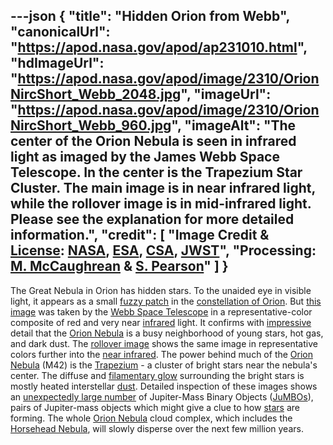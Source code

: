 ---json
{
  "title": "Hidden Orion from Webb",
  "canonicalUrl": "https://apod.nasa.gov/apod/ap231010.html",
  "hdImageUrl": "https://apod.nasa.gov/apod/image/2310/OrionNircShort_Webb_2048.jpg",
  "imageUrl": "https://apod.nasa.gov/apod/image/2310/OrionNircShort_Webb_960.jpg",
  "imageAlt": "The center of the Orion Nebula is seen in infrared light as imaged by the James Webb Space Telescope. In the center is the Trapezium Star Cluster. The main image is in near infrared light, while the rollover image is in mid-infrared light. Please see the explanation for more detailed information.",
  "credit": [
    "Image Credit & [License](https://creativecommons.org/licenses/by-sa/3.0/igo/deed.en): [NASA](https://www.nasa.gov/), [ESA](https://www.esa.int/), [CSA](https://www.asc-csa.gc.ca/eng/), [JWST](https://webb.nasa.gov/)",
    "Processing: [M. McCaughrean](https://newton.ex.ac.uk/staff/MJM/) & [S. Pearson](https://www.cosmos.esa.int/web/space-science-faculty/opportunities/research-fellowships/new-rf-2022)"
  ]
}
---

The Great Nebula in Orion has hidden stars. To the unaided eye in visible light, it appears as a small [fuzzy patch](https://apod.nasa.gov/apod/ap030207.html) in the [constellation of Orion](https://apod.nasa.gov/apod/ap190821.html). But [this image](https://www.esa.int/ESA_Multimedia/Images/2023/09/Orion_Nebula_in_NIRCam_short-wavelength_channel) was taken by the [Webb Space Telescope](https://science.nasa.gov/mission/webb/about-overview/) in a representative-color composite of red and very near [infrared](https://science.nasa.gov/ems/07_infraredwaves/) light. It confirms with [impressive](https://upload.wikimedia.org/wikipedia/commons/7/79/Surprised_orange_cat.jpg) detail that the [Orion Nebula](https://en.wikipedia.org/wiki/Orion_Nebula) is a busy neighborhood of young stars, hot gas, and dark dust. The [rollover image](https://www.esa.int/ESA_Multimedia/Images/2023/09/Orion_Nebula_in_NIRCam_long-wavelength_channel) shows the same image in representative colors further into the [near infrared](https://webb.nasa.gov/content/observatory/instruments/nircam.html). The power behind much of the [Orion Nebula](https://apod.nasa.gov/apod/ap210629.html) (M42) is the [Trapezium](https://en.wikipedia.org/wiki/Trapezium_Cluster) - a cluster of bright stars near the nebula's center. The diffuse and [filamentary glow](https://apod.nasa.gov/apod/ap190303.html) surrounding the bright stars is mostly heated interstellar [dust](https://apod.nasa.gov/apod/ap990509.html). Detailed inspection of these images shows an [unexpectedly large number](https://ui.adsabs.harvard.edu/abs/2023arXiv231001231P/abstract) of Jupiter-Mass Binary Objects ([JuMBOs](https://en.wikipedia.org/wiki/Rogue_planet#Jupiter-Mass_Binary_Objects)), pairs of Jupiter-mass objects which might give a clue to how [stars](https://science.nasa.gov/astrophysics/focus-areas/how-do-stars-form-and-evolve/) are forming. The whole [Orion Nebula](https://apod.nasa.gov/apod/ap971201.html) cloud complex, which includes the [Horsehead Nebula](https://apod.nasa.gov/apod/ap220829.html), will slowly disperse over the next few million years.
